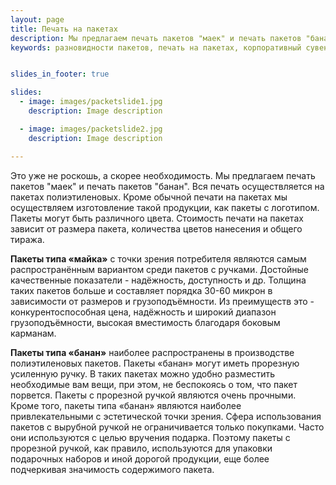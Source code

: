 ```yaml
---
layout: page
title: Печать на пакетах
description: Мы предлагаем печать пакетов "маек" и печать пакетов "банан". Вся печать осуществляется на пакетах полиэтиленовых. Стоимость печати на пакетах зависит от размера пакета, количества цветов нанесения и общего тиража. 
keywords: разновидности пакетов, печать на пакетах, корпоративный сувенир, пакеты майка, пакеты банан,  печать логотипа на пакете. 


slides_in_footer: true

slides:
  - image: images/packetslide1.jpg
    description: Image description

  - image: images/packetslide2.jpg
    description: Image description

---
```



 Это уже не роскошь, а скорее необходимость. Мы предлагаем печать пакетов "маек" и печать пакетов "банан". Вся печать осуществляется на пакетах полиэтиленовых. Кроме обычной печати на пакетах мы осуществляем изготовление такой продукции, как пакеты с логотипом. Пакеты могут быть различного цвета. Стоимость печати на пакетах зависит от размера пакета, количества цветов нанесения и общего тиража. 


**Пакеты типа «майка»** с точки зрения потребителя являются самым распространённым вариантом среди пакетов с ручками. Достойные качественные показатели - надёжность, доступность и др. Толщина таких пакетов больше и составляет порядка 30-60 микрон в зависимости от размеров и грузоподъёмности. Из преимуществ это - конкурентоспособная цена, надёжность и широкий диапазон грузоподъёмности, высокая вместимость благодаря боковым карманам.

**Пакеты типа «банан»** наиболее распространены в производстве полиэтиленовых пакетов. Пакеты «банан» могут иметь прорезную усиленную ручку. В таких пакетах можно удобно разместить необходимые вам вещи, при этом, не беспокоясь о том, что пакет порвется. Пакеты с прорезной ручкой являются очень прочными. Кроме того, пакеты типа «банан» являются наиболее привлекательными с эстетической точки зрения. Сфера использования пакетов с вырубной ручкой не ограничивается только покупками. Часто они используются с целью вручения подарка. Поэтому пакеты с прорезной ручкой, как правило, используются для упаковки подарочных наборов и иной дорогой продукции, еще более подчеркивая значимость содержимого пакета. 


